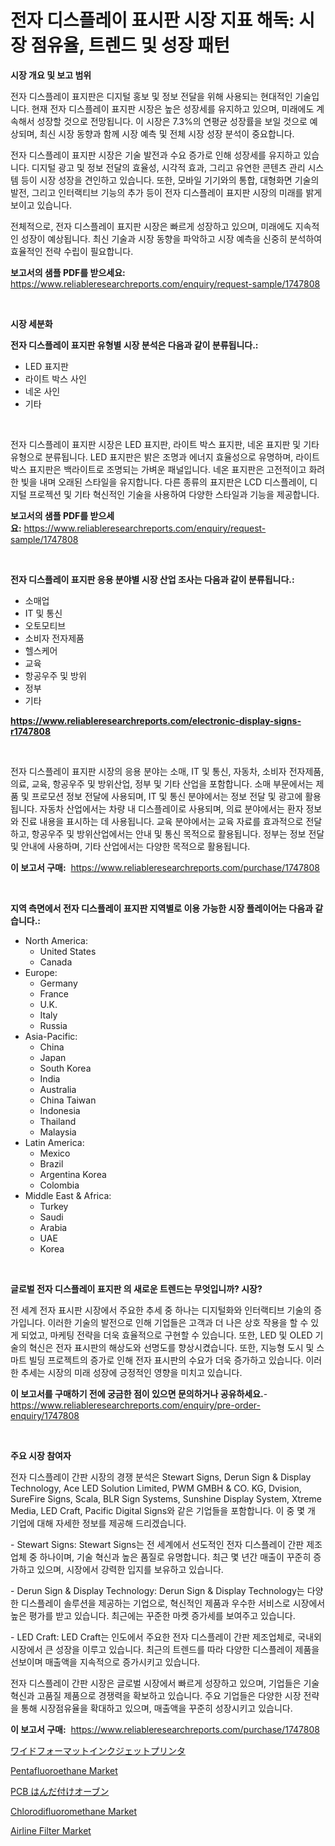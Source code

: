 <p><h1>전자 디스플레이 표시판 시장 지표 해독: 시장 점유율, 트렌드 및 성장 패턴</h1></p><p><strong>시장 개요 및 보고 범위</strong></p>
<p><p>전자 디스플레이 표지판은 디지털 홍보 및 정보 전달을 위해 사용되는 현대적인 기술입니다. 현재 전자 디스플레이 표지판 시장은 높은 성장세를 유지하고 있으며, 미래에도 계속해서 성장할 것으로 전망됩니다. 이 시장은 7.3%의 연평균 성장률을 보일 것으로 예상되며, 최신 시장 동향과 함께 시장 예측 및 전체 시장 성장 분석이 중요합니다.</p><p>전자 디스플레이 표지판 시장은 기술 발전과 수요 증가로 인해 성장세를 유지하고 있습니다. 디지털 광고 및 정보 전달의 효율성, 시각적 효과, 그리고 유연한 콘텐츠 관리 시스템 등이 시장 성장을 견인하고 있습니다. 또한, 모바일 기기와의 통합, 대형화면 기술의 발전, 그리고 인터랙티브 기능의 추가 등이 전자 디스플레이 표지판 시장의 미래를 밝게 보이고 있습니다.</p><p>전체적으로, 전자 디스플레이 표지판 시장은 빠르게 성장하고 있으며, 미래에도 지속적인 성장이 예상됩니다. 최신 기술과 시장 동향을 파악하고 시장 예측을 신중히 분석하여 효율적인 전략 수립이 필요합니다.</p></p>
<p><strong>보고서의 샘플 PDF를 받으세요:</strong> <a href="https://www.reliableresearchreports.com/enquiry/request-sample/1747808">https://www.reliableresearchreports.com/enquiry/request-sample/1747808</a></p>
<p>&nbsp;</p>
<p><strong>시장 세분화</strong></p>
<p><strong>전자 디스플레이 표지판 유형별 시장 분석은 다음과 같이 분류됩니다.:</strong></p>
<p><ul><li>LED 표지판</li><li>라이트 박스 사인</li><li>네온 사인</li><li>기타</li></ul></p>
<p>&nbsp;</p>
<p><p>전자 디스플레이 표지판 시장은 LED 표지판, 라이트 박스 표지판, 네온 표지판 및 기타 유형으로 분류됩니다. LED 표지판은 밝은 조명과 에너지 효율성으로 유명하며, 라이트 박스 표지판은 백라이트로 조명되는 가벼운 패널입니다. 네온 표지판은 고전적이고 화려한 빛을 내며 오래된 스타일을 유지합니다. 다른 종류의 표지판은 LCD 디스플레이, 디지털 프로젝션 및 기타 혁신적인 기술을 사용하여 다양한 스타일과 기능을 제공합니다.</p></p>
<p><strong>보고서의 샘플 PDF를 받으세요:</strong>&nbsp;<a href="https://www.reliableresearchreports.com/enquiry/request-sample/1747808">https://www.reliableresearchreports.com/enquiry/request-sample/1747808</a></p>
<p>&nbsp;</p>
<p><strong> 전자 디스플레이 표지판 응용 분야별 시장 산업 조사는 다음과 같이 분류됩니다.:</strong></p>
<p><ul><li>소매업</li><li>IT 및 통신</li><li>오토모티브</li><li>소비자 전자제품</li><li>헬스케어</li><li>교육</li><li>항공우주 및 방위</li><li>정부</li><li>기타</li></ul></p>
<p><strong><a href="https://www.reliableresearchreports.com/electronic-display-signs-r1747808">https://www.reliableresearchreports.com/electronic-display-signs-r1747808</a></strong></p>
<p>&nbsp;</p>
<p><p>전자 디스플레이 표지판 시장의 응용 분야는 소매, IT 및 통신, 자동차, 소비자 전자제품, 의료, 교육, 항공우주 및 방위산업, 정부 및 기타 산업을 포함합니다. 소매 부문에서는 제품 및 프로모션 정보 전달에 사용되며, IT 및 통신 분야에서는 정보 전달 및 광고에 활용됩니다. 자동차 산업에서는 차량 내 디스플레이로 사용되며, 의료 분야에서는 환자 정보와 진료 내용을 표시하는 데 사용됩니다. 교육 분야에서는 교육 자료를 효과적으로 전달하고, 항공우주 및 방위산업에서는 안내 및 통신 목적으로 활용됩니다. 정부는 정보 전달 및 안내에 사용하며, 기타 산업에서는 다양한 목적으로 활용됩니다.</p></p>
<p><strong>이 보고서 구매:</strong>&nbsp; <a href="https://www.reliableresearchreports.com/purchase/1747808">https://www.reliableresearchreports.com/purchase/1747808</a></p>
<p>&nbsp;</p>
<p><strong>지역 측면에서 전자 디스플레이 표지판 지역별로 이용 가능한 시장 플레이어는 다음과 같습니다.:</strong></p>
<p><ul>
    <li>
        North America:
        <ul>
            <li>United States</li>
            <li>Canada</li>
        </ul>
    </li>
    <li>
        Europe:
        <ul>
            <li>Germany</li>
            <li>France</li>
            <li>U.K.</li>
            <li>Italy</li>
            <li>Russia</li>
        </ul>
    </li>
    <li>
        Asia-Pacific:
        <ul>
            <li>China</li>
            <li>Japan</li>
            <li>South Korea</li>
            <li>India</li>
            <li>Australia</li>
            <li>China Taiwan</li>
            <li>Indonesia</li>
            <li>Thailand</li>
            <li>Malaysia</li>
        </ul>
    </li>
    <li>
        Latin America:
        <ul>
            <li>Mexico</li>
            <li>Brazil</li>
            <li>Argentina Korea</li>
            <li>Colombia</li>
        </ul>
    </li>
    <li>
        Middle East & Africa:
        <ul>
            <li>Turkey</li>
            <li>Saudi</li>
            <li>Arabia</li>
            <li>UAE</li>
            <li>Korea</li>
        </ul>
    </li>
    </ul></p>
<p>&nbsp;</p>
<p><strong>글로벌 전자 디스플레이 표지판 의 새로운 트렌드는 무엇입니까? 시장?</strong></p>
<p><p>전 세계 전자 표시판 시장에서 주요한 추세 중 하나는 디지털화와 인터랙티브 기술의 증가입니다. 이러한 기술의 발전으로 인해 기업들은 고객과 더 나은 상호 작용을 할 수 있게 되었고, 마케팅 전략을 더욱 효율적으로 구현할 수 있습니다. 또한, LED 및 OLED 기술의 혁신은 전자 표시판의 해상도와 선명도를 향상시켰습니다. 또한, 지능형 도시 및 스마트 빌딩 프로젝트의 증가로 인해 전자 표시판의 수요가 더욱 증가하고 있습니다. 이러한 추세는 시장의 미래 성장에 긍정적인 영향을 미치고 있습니다.</p></p>
<p><strong>이 보고서를 구매하기 전에 궁금한 점이 있으면 문의하거나 공유하세요.</strong>- <a href="https://www.reliableresearchreports.com/enquiry/pre-order-enquiry/1747808">https://www.reliableresearchreports.com/enquiry/pre-order-enquiry/1747808</a></p>
<p>&nbsp;</p>
<p><strong>주요 시장 참여자</strong></p>
<p><p>전자 디스플레이 간판 시장의 경쟁 분석은 Stewart Signs, Derun Sign & Display Technology, Ace LED Solution Limited, PWM GMBH & CO. KG, Dvision, SureFire Signs, Scala, BLR Sign Systems, Sunshine Display System, Xtreme Media, LED Craft, Pacific Digital Signs와 같은 기업들을 포함합니다. 이 중 몇 개 기업에 대해 자세한 정보를 제공해 드리겠습니다.</p><p>- Stewart Signs: Stewart Signs는 전 세계에서 선도적인 전자 디스플레이 간판 제조업체 중 하나이며, 기술 혁신과 높은 품질로 유명합니다. 최근 몇 년간 매출이 꾸준히 증가하고 있으며, 시장에서 강력한 입지를 보유하고 있습니다.</p><p>- Derun Sign & Display Technology: Derun Sign & Display Technology는 다양한 디스플레이 솔루션을 제공하는 기업으로, 혁신적인 제품과 우수한 서비스로 시장에서 높은 평가를 받고 있습니다. 최근에는 꾸준한 마켓 증가세를 보여주고 있습니다.</p><p>- LED Craft: LED Craft는 인도에서 주요한 전자 디스플레이 간판 제조업체로, 국내외 시장에서 큰 성장을 이루고 있습니다. 최근의 트렌드를 따라 다양한 디스플레이 제품을 선보이며 매출액을 지속적으로 증가시키고 있습니다.</p><p>전자 디스플레이 간판 시장은 글로벌 시장에서 빠르게 성장하고 있으며, 기업들은 기술 혁신과 고품질 제품으로 경쟁력을 확보하고 있습니다. 주요 기업들은 다양한 시장 전략을 통해 시장점유율을 확대하고 있으며, 매출액을 꾸준히 성장시키고 있습니다.</p></p>
<p><strong>이 보고서 구매:</strong>&nbsp;&nbsp;<a href="https://www.reliableresearchreports.com/purchase/1747808">https://www.reliableresearchreports.com/purchase/1747808</a></p>
<p><p><a href="https://github.com/AaronVargas43/Market-Research-Report-List-1/blob/main/839950928355.md">ワイドフォーマットインクジェットプリンタ</a></p><p><a href="https://issuu.com/reportprime-2/docs/pentafluoroethane-market-size-2030.pptx">Pentafluoroethane Market</a></p><p><a href="https://github.com/CloydAbbott2023/Market-Research-Report-List-1/blob/main/911886628356.md">PCB はんだ付けオーブン</a></p><p><a href="https://issuu.com/reportprime-2/docs/chlorodifluoromethane-market-size-2030.pptx">Chlorodifluoromethane Market</a></p><p><a href="https://github.com/julyju69/Market-Research-Report-List-2/blob/main/airline-filter-market.md">Airline Filter Market</a></p></p>
